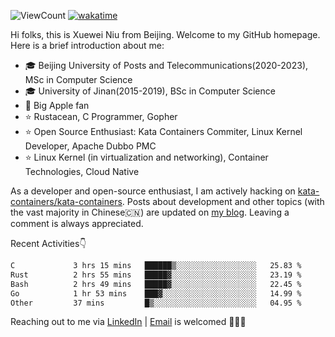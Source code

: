![ViewCount](https://views.whatilearened.today/views/github/<justxuewei>/<justxuewei>.svg) [![wakatime](https://wakatime.com/badge/user/018eae19-2c35-4919-be43-56bc26b446d9.svg)](https://wakatime.com/@018eae19-2c35-4919-be43-56bc26b446d9)

Hi folks, this is Xuewei Niu from Beijing. Welcome to my GitHub homepage. Here is a brief introduction about me:

- 🎓 Beijing University of Posts and Telecommunications(2020-2023), MSc in Computer Science
- 🎓 University of Jinan(2015-2019), BSc in Computer Science
- 📱 Big Apple fan
- ⭐️ Rustacean, C Programmer, Gopher
- ⭐️ Open Source Enthusiast: Kata Containers Commiter, Linux Kernel Developer, Apache Dubbo PMC
- ⭐ Linux Kernel (in virtualization and networking), Container Technologies, Cloud Native

As a developer and open-source enthusiast, I am actively hacking on [kata-containers/kata-containers](https://github.com/kata-containers/kata-containers). Posts about development and other topics (with the vast majority in Chinese🇨🇳) are updated on [my blog](https://nxw.name). Leaving a comment is always appreciated.

Recent Activities👇

<!--START_SECTION:waka-->

```txt
C             3 hrs 15 mins   ██████▒░░░░░░░░░░░░░░░░░░   25.83 %
Rust          2 hrs 55 mins   █████▓░░░░░░░░░░░░░░░░░░░   23.19 %
Bash          2 hrs 49 mins   █████▓░░░░░░░░░░░░░░░░░░░   22.45 %
Go            1 hr 53 mins    ███▓░░░░░░░░░░░░░░░░░░░░░   14.99 %
Other         37 mins         █▒░░░░░░░░░░░░░░░░░░░░░░░   04.95 %
```

<!--END_SECTION:waka-->

Reaching out to me via [LinkedIn](https://www.linkedin.com/in/justxuewei) | [Email](mailto:justxuewei@apache.org) is welcomed 🤟🤟🤟
